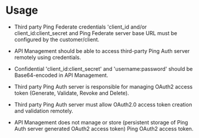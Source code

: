 ﻿---
sidebar_position: 2
---

# Usage

<head>
  <meta name="guidename" content="API Management"/>
  <meta name="context" content="GUID-5a6c650d-403d-48ae-b813-ea669d94eac1"/>
</head>

- Third party Ping Federate credentials 'client\_id and/or client\_id:client\_secret and Ping Federate server base URL must be configured by the customer/client. 

- API Management should be able to access third-party Ping Auth server remotely using credentials.

- Confidential 'client\_id:client\_secret' and 'username:password' should be Base64-encoded in API Management. 

- Third party Ping Auth server is responsible for managing OAuth2 access token (Generate, Validate, Revoke and Delete). 

- Third party Ping Auth server must allow OAuth2.0 access token creation and validation remotely. 

- API Management does not manage or store (persistent storage of Ping Auth server generated OAuth2 access token) Ping OAuth2 access token. 
